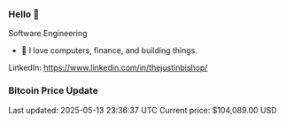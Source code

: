 ### Hello 🤙  

Software Engineering

- 🔭 I love computers, finance, and building things.
  
LinkedIn: https://www.linkedin.com/in/thejustinbishop/  






























































### Bitcoin Price Update
Last updated: 2025-05-13 23:36:37 UTC
Current price: $104,089.00 USD
